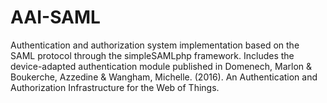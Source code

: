 # AAI-SAML
Authentication and authorization system implementation based on the SAML protocol through the simpleSAMLphp framework. Includes the device-adapted authentication module published in Domenech, Marlon & Boukerche, Azzedine & Wangham, Michelle. (2016). An Authentication and Authorization Infrastructure for the Web of Things.
